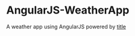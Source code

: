 # AngularJS-WeatherApp
A weather app using AngularJS powered by 	[title](https://www.weatherapi.com/)
